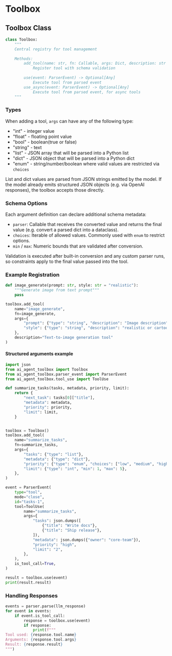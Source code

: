 # Toolbox

## Toolbox Class

```python
class Toolbox:
    """
    Central registry for tool management
    
    Methods:
        add_tool(name: str, fn: Callable, args: Dict, description: str = "")
            Register tool with schema validation
            
        use(event: ParserEvent) -> Optional[Any]
            Execute tool from parsed event
        use_async(event: ParserEvent) -> Optional[Any]
            Execute tool from parsed event, for async tools
    """
```

### Types

When adding a tool, `args` can have any of the following type:

* "int" - integer value
* "float" - floating point value
* "bool" - boolean(true or false)
* "string" - text
* "list" - JSON array that will be parsed into a Python list
* "dict" - JSON object that will be parsed into a Python dict
* "enum" - string/number/boolean where valid values are restricted via `choices`

List and dict values are parsed from JSON strings emitted by the model. If the
model already emits structured JSON objects (e.g. via OpenAI responses), the
toolbox accepts those directly.

### Schema Options

Each argument definition can declare additional schema metadata:

* `parser`: Callable that receives the converted value and returns the final
  value (e.g. convert a parsed dict into a dataclass).
* `choices`: Iterable of allowed values. Commonly used with `enum` to restrict
  options.
* `min` / `max`: Numeric bounds that are validated after conversion.

Validation is executed after built-in conversion and any custom parser runs, so
constraints apply to the final value passed into the tool.

### Example Registration

```python
def image_generate(prompt: str, style: str = "realistic"):
    """Generate image from text prompt"""
    pass

toolbox.add_tool(
    name="image_generate",
    fn=image_generate,
    args={
        "prompt": {"type": "string", "description": "Image description"},
        "style": {"type": "string", "description": "realistic or cartoon"}
    },
    description="Text-to-image generation tool"
)
```

#### Structured arguments example

```python
import json
from ai_agent_toolbox import Toolbox
from ai_agent_toolbox.parser_event import ParserEvent
from ai_agent_toolbox.tool_use import ToolUse

def summarize_tasks(tasks, metadata, priority, limit):
    return {
        "next_task": tasks[0]["title"],
        "metadata": metadata,
        "priority": priority,
        "limit": limit,
    }


toolbox = Toolbox()
toolbox.add_tool(
    name="summarize_tasks",
    fn=summarize_tasks,
    args={
        "tasks": {"type": "list"},
        "metadata": {"type": "dict"},
        "priority": {"type": "enum", "choices": ["low", "medium", "high"]},
        "limit": {"type": "int", "min": 1, "max": 5},
    },
)

event = ParserEvent(
    type="tool",
    mode="close",
    id="tasks-1",
    tool=ToolUse(
        name="summarize_tasks",
        args={
            "tasks": json.dumps([
                {"title": "Write docs"},
                {"title": "Ship release"},
            ]),
            "metadata": json.dumps({"owner": "core-team"}),
            "priority": "high",
            "limit": "2",
        },
    ),
    is_tool_call=True,
)

result = toolbox.use(event)
print(result.result)
```

### Handling Responses

```python
events = parser.parse(llm_response)
for event in events:
    if event.is_tool_call:
        response = toolbox.use(event)
        if response:
            print(f"""
Tool used: {response.tool.name}
Arguments: {response.tool.args}
Result: {response.result}
""")
```
